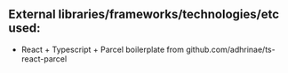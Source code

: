 ## External libraries/frameworks/technologies/etc used:

* React + Typescript + Parcel boilerplate from github.com/adhrinae/ts-react-parcel